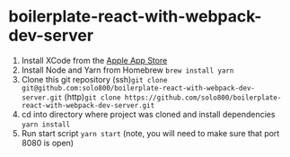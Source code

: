 # boilerplate-react-with-webpack-dev-server
1. Install XCode from the [Apple App Store](https://itunes.apple.com/us/app/xcode/id497799835?mt=12)
1. Install Node and Yarn from Homebrew `brew install yarn`
1. Clone this git repository (ssh)`git clone git@github.com:solo800/boilerplate-react-with-webpack-dev-server.git` (http)`git clone https://github.com/solo800/boilerplate-react-with-webpack-dev-server.git`
1. cd into directory where project was cloned and install dependencies `yarn install`
1. Run start script `yarn start` (note, you will need to make sure that port 8080 is open)
